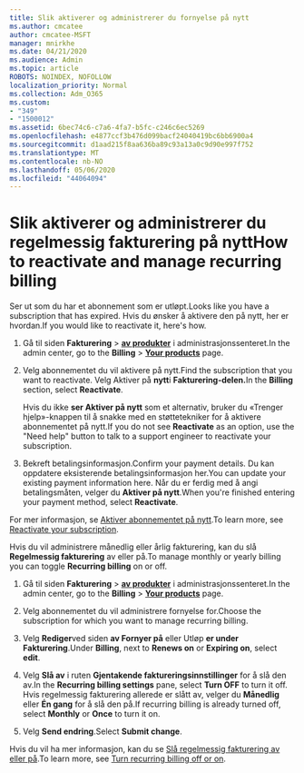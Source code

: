 ```yaml
---
title: Slik aktiverer og administrerer du fornyelse på nytt
ms.author: cmcatee
author: cmcatee-MSFT
manager: mnirkhe
ms.date: 04/21/2020
ms.audience: Admin
ms.topic: article
ROBOTS: NOINDEX, NOFOLLOW
localization_priority: Normal
ms.collection: Adm_O365
ms.custom:
- "349"
- "1500012"
ms.assetid: 6bec74c6-c7a6-4fa7-b5fc-c246c6ec5269
ms.openlocfilehash: e4877ccf3b476d099bacf24040419bc6bb6900a4
ms.sourcegitcommit: d1aad215f8aa636ba89c93a13a0c9d90e997f752
ms.translationtype: MT
ms.contentlocale: nb-NO
ms.lasthandoff: 05/06/2020
ms.locfileid: "44064094"
---
```

# <a name="how-to-reactivate-and-manage-recurring-billing"></a><span data-ttu-id="b5840-102">Slik aktiverer og administrerer du regelmessig fakturering på nytt</span><span class="sxs-lookup"><span data-stu-id="b5840-102">How to reactivate and manage recurring billing</span></span>

<span data-ttu-id="b5840-103">Ser ut som du har et abonnement som er utløpt.</span><span class="sxs-lookup"><span data-stu-id="b5840-103">Looks like you have a subscription that has expired.</span></span> <span data-ttu-id="b5840-104">Hvis du ønsker å aktivere den på nytt, her er hvordan.</span><span class="sxs-lookup"><span data-stu-id="b5840-104">If you would like to reactivate it, here's how.</span></span>
  
1. <span data-ttu-id="b5840-105">Gå til siden **Fakturering** \> **[av produkter](https://go.microsoft.com/fwlink/p/?linkid=842054)** i administrasjonssenteret.</span><span class="sxs-lookup"><span data-stu-id="b5840-105">In the admin center, go to the **Billing** \> **[Your products](https://go.microsoft.com/fwlink/p/?linkid=842054)** page.</span></span>

2. <span data-ttu-id="b5840-106">Velg abonnementet du vil aktivere på nytt.</span><span class="sxs-lookup"><span data-stu-id="b5840-106">Find the subscription that you want to reactivate.</span></span> <span data-ttu-id="b5840-107">Velg Aktiver på **nytt**i **Fakturering-delen.**</span><span class="sxs-lookup"><span data-stu-id="b5840-107">In the **Billing** section, select  **Reactivate**.</span></span>

    <span data-ttu-id="b5840-108">Hvis du ikke **ser Aktiver på nytt** som et alternativ, bruker du «Trenger hjelp»-knappen til å snakke med en støttetekniker for å aktivere abonnementet på nytt.</span><span class="sxs-lookup"><span data-stu-id="b5840-108">If you do not see **Reactivate** as an option, use the "Need help" button to talk to a support engineer to reactivate your subscription.</span></span>

3. <span data-ttu-id="b5840-109">Bekreft betalingsinformasjon.</span><span class="sxs-lookup"><span data-stu-id="b5840-109">Confirm your payment details.</span></span> <span data-ttu-id="b5840-110">Du kan oppdatere eksisterende betalingsinformasjon her.</span><span class="sxs-lookup"><span data-stu-id="b5840-110">You can update your existing payment information here.</span></span> <span data-ttu-id="b5840-111">Når du er ferdig med å angi betalingsmåten, velger du **Aktiver på nytt**.</span><span class="sxs-lookup"><span data-stu-id="b5840-111">When you're finished entering your payment method, select **Reactivate**.</span></span>

<span data-ttu-id="b5840-112">For mer informasjon, se [Aktiver abonnementet på nytt](https://docs.microsoft.com//office365/admin/subscriptions-and-billing/reactivate-your-subscription).</span><span class="sxs-lookup"><span data-stu-id="b5840-112">To learn more, see [Reactivate your subscription](https://docs.microsoft.com//office365/admin/subscriptions-and-billing/reactivate-your-subscription).</span></span> 

<span data-ttu-id="b5840-113">Hvis du vil administrere månedlig eller årlig fakturering, kan du slå **Regelmessig fakturering** av eller på.</span><span class="sxs-lookup"><span data-stu-id="b5840-113">To manage monthly or yearly billing you can toggle **Recurring billing** on or off.</span></span>
  
1. <span data-ttu-id="b5840-114">Gå til siden **Fakturering** \> **[av produkter](https://go.microsoft.com/fwlink/p/?linkid=842054)** i administrasjonssenteret.</span><span class="sxs-lookup"><span data-stu-id="b5840-114">In the admin center, go to the **Billing** \> **[Your products](https://go.microsoft.com/fwlink/p/?linkid=842054)** page.</span></span>

2. <span data-ttu-id="b5840-115">Velg abonnementet du vil administrere fornyelse for.</span><span class="sxs-lookup"><span data-stu-id="b5840-115">Choose the subscription for which you want to manage recurring billing.</span></span>

3. <span data-ttu-id="b5840-116">Velg **Rediger**ved siden **av Fornyer på** eller Utløp **er under** **Fakturering**.</span><span class="sxs-lookup"><span data-stu-id="b5840-116">Under **Billing**, next to **Renews on** or **Expiring on**, select **edit**.</span></span>

4. <span data-ttu-id="b5840-117">Velg **Slå av** i ruten **Gjentakende faktureringsinnstillinger** for å slå den av.</span><span class="sxs-lookup"><span data-stu-id="b5840-117">In the **Recurring billing settings** pane, select **Turn OFF** to turn it off.</span></span> <span data-ttu-id="b5840-118">Hvis regelmessig fakturering allerede er slått av, velger du **Månedlig** eller **Én gang** for å slå den på.</span><span class="sxs-lookup"><span data-stu-id="b5840-118">If recurring billing is already turned off, select **Monthly** or **Once** to turn it on.</span></span>

5. <span data-ttu-id="b5840-119">Velg **Send endring**.</span><span class="sxs-lookup"><span data-stu-id="b5840-119">Select **Submit change**.</span></span>

<span data-ttu-id="b5840-120">Hvis du vil ha mer informasjon, kan du se [Slå regelmessig fakturering av eller på](https://docs.microsoft.com/office365/admin/subscriptions-and-billing/renew-your-subscription#turn-recurring-billing-off-or-on).</span><span class="sxs-lookup"><span data-stu-id="b5840-120">To learn more, see [Turn recurring billing off or on](https://docs.microsoft.com/office365/admin/subscriptions-and-billing/renew-your-subscription#turn-recurring-billing-off-or-on).</span></span>